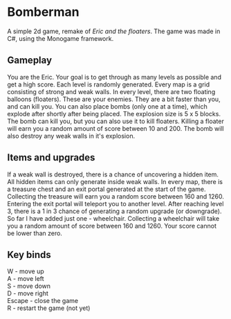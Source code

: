 # Bomberman

A simple 2d game, remake of *Eric and the floaters*.
The game was made in C#, using the Monogame framework.

## Gameplay

You are the Eric. Your goal is to get through as many
levels as possible and get a high score. Each level is
randomly generated. Every map is a grid consisting of 
strong and weak walls. In every level, there are two
floating balloons (floaters). These are your enemies.
They are a bit faster than you, and can kill you.
You can also place bombs (only one at a time),
which explode after shortly after being placed. The explosion size
is 5 x 5 blocks. The bomb can kill you, but you can also use
it to kill floaters. Killing a floater will earn you
a random amount of score between 10 and 200.
The bomb will also destroy any weak walls in it's explosion.

## Items and upgrades

If a weak wall is destroyed, there is a chance of uncovering
a hidden item. All hidden items can only generate inside weak walls.
In every map, there is a treasure chest
and an exit portal generated at the start of the game.
Collecting the treasure will earn you a random score between
160 and 1260. Entering the exit portal will teleport you to
another level. After reaching level 3, there is a 1 in 3 chance
of generating a random upgrade (or downgrade). So far I have added
just one - wheelchair. Collecting a wheelchair will take you a
random amount of score between 160 and 1260. Your score cannot
be lower than zero.

## Key binds

W - move up  
A - move left  
S - move down  
D - move right  
Escape - close the game  
R - restart the game (not yet)
